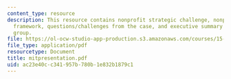 ```yaml
---
content_type: resource
description: This resource contains nonprofit strategic challenge, nonprofit strategy
  framework, questions/challenges from the case, and executive summary of the bridgespan
  group.
file: https://ol-ocw-studio-app-production.s3.amazonaws.com/courses/15-967-managing-and-volunteering-in-the-non-profit-sector-spring-2005/ac23e40cc341957b780b1e832b1879c1_mitpresentation.pdf
file_type: application/pdf
resourcetype: Document
title: mitpresentation.pdf
uid: ac23e40c-c341-957b-780b-1e832b1879c1
---
```

